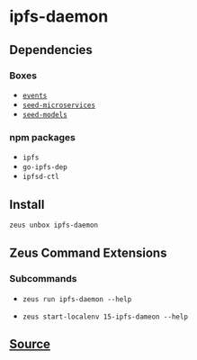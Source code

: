 
ipfs-daemon 
====================




## Dependencies
### Boxes
* [`events`](events.md)
* [`seed-microservices`](seed-microservices.md)
* [`seed-models`](seed-models.md)
### npm packages
* `ipfs`
* `go-ipfs-dep`
* `ipfsd-ctl`


## Install
```bash
zeus unbox ipfs-daemon
```


## Zeus Command Extensions

### Subcommands
* ```zeus run ipfs-daemon --help```

* ```zeus start-localenv 15-ipfs-dameon --help```







## [Source](https://github.com/liquidapps-io/zeus-sdk/tree/master/boxes/groups/microservices/ipfs-daemon)
